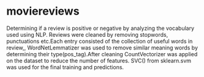 # moviereviews
Determining if a review is positive or negative by analyzing the vocabulary used using NLP.
Reviews were cleaned by removing stopwords, punctuations etc.Each entry consisted of the collection of useful words in review,, WordNetLemmatizer was used to remove similar meaning words by determining their type(pos_tag).After cleaning CountVectorizer was applied on the dataset to reduce the number of features. SVC() from sklearn.svm was used for the final training and predictions.
